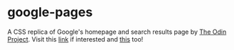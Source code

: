 # google-pages
A CSS replica of Google's homepage and search results page by [The Odin Project][1].
Visit this [link][2] if interested and [this][3] too!

[1]:http://www.theodinproject.com/courses/web-development-101/lessons/html-css
[2]:https://l0rdcafe.github.io/google-pages/index.html
[3]:https://l0rdcafe.github.io/google-pages/results.html
